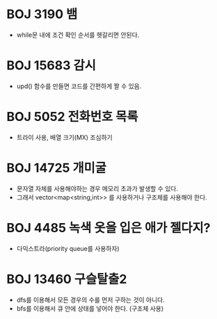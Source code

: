 # BOJ 3190 뱀
- while문 내에 조건 확인 순서를 헷갈리면 안된다.

# BOJ 15683 감시
- upd() 함수를 만들면 코드를 간편하게 짤 수 있음.

# BOJ 5052 전화번호 목록
- 트라이 사용, 배열 크기(MX) 조심하기

# BOJ 14725 개미굴
- 문자열 자체를 사용해야하는 경우 메모리 초과가 발생할 수 있다.
- 그래서 vector<map<string,int>> 를 사용하거나 구조체를 사용해야 한다.

# BOJ 4485 녹색 옷을 입은 애가 젤다지?
- 다익스트라(priority queue를 사용하자)

# BOJ 13460 구슬탈출2
- dfs를 이용해서 모든 경우의 수를 먼저 구하는 것이 아니다.
- bfs를 이용해서 큐 안에 상태를 넣어야 한다. (구조체 사용)